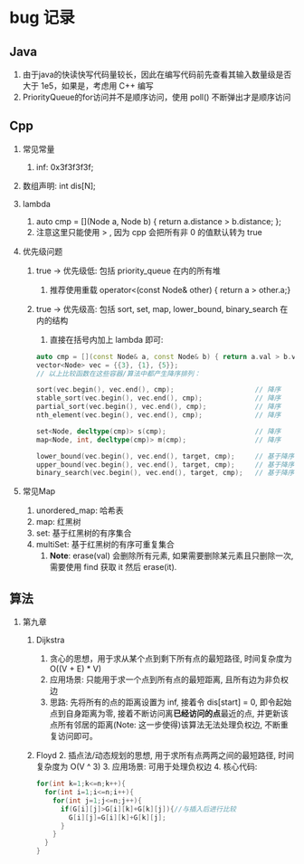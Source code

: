 # bug 记录

## Java

1. 由于java的快读快写代码量较长，因此在编写代码前先查看其输入数量级是否大于 1e5，如果是，考虑用 C++ 编写
2. PriorityQueue的for访问并不是顺序访问，使用 poll() 不断弹出才是顺序访问

## Cpp

1. 常见常量
   1. inf: 0x3f3f3f3f;
2. 数组声明: int dis[N];
3. lambda
   1. auto cmp = [](Node a, Node b) { return a.distance > b.distance; };
   2. 注意这里只能使用 > , 因为 cpp 会把所有非 0 的值默认转为 true
4. 优先级问题
   1. true -> 优先级低: 包括 priority_queue 在内的所有堆
      1. 推荐使用重载 operator<(const Node& other) { return a > other.a;}
   2. true -> 优先级高: 包括 sort, set, map, lower_bound, binary_search 在内的结构
      1. 直接在括号内加上 lambda 即可:

      ```cpp
      auto cmp = [](const Node& a, const Node& b) { return a.val > b.val; };
      vector<Node> vec = {{3}, {1}, {5}};
      // 以上比较函数在这些容器/算法中都产生降序排列：

      sort(vec.begin(), vec.end(), cmp);                    // 降序
      stable_sort(vec.begin(), vec.end(), cmp);             // 降序  
      partial_sort(vec.begin(), vec.end(), cmp);            // 降序
      nth_element(vec.begin(), vec.end(), cmp);             // 降序

      set<Node, decltype(cmp)> s(cmp);                      // 降序
      map<Node, int, decltype(cmp)> m(cmp);                 // 降序

      lower_bound(vec.begin(), vec.end(), target, cmp);     // 基于降序查找
      upper_bound(vec.begin(), vec.end(), target, cmp);     // 基于降序查找
      binary_search(vec.begin(), vec.end(), target, cmp);   // 基于降序查找
      ```

5. 常见Map
   1. unordered_map: 哈希表
   2. map: 红黑树
   3. set: 基于红黑树的有序集合
   4. multiSet: 基于红黑树的有序可重复集合
      1. **Note**: erase(val) 会删除所有元素, 如果需要删除某元素且只删除一次, 需要使用 find 获取 it 然后 erase(it).

## 算法

1. 第九章
   1. Dijkstra
      1. 贪心的思想，用于求从某个点到剩下所有点的最短路径, 时间复杂度为 O((V + E) * V)
      2. 应用场景: 只能用于求一个点到所有点的最短距离, 且所有边为非负权边
      3. 思路: 先将所有的点的距离设置为 inf, 接着令 dis[start] = 0, 即令起始点到自身距离为零, 接着不断访问离**已经访问的点**最近的点, 并更新该点所有邻居的距离(Note: 这一步使得)该算法无法处理负权边, 不断重复访问即可。
   2. Floyd
      2. 插点法/动态规划的思想, 用于求所有点两两之间的最短路径, 时间复杂度为 O(V ^ 3)
      3. 应用场景: 可用于处理负权边
      4. 核心代码:

      ```cpp
      for(int k=1;k<=n;k++){
        for(int i=1;i<=n;i++){
          for(int j=1;j<=n;j++){
            if(G[i][j]>G[i][k]+G[k][j]){//与插入后进行比较
              G[i][j]=G[i][k]+G[k][j];
            }
          }
        }
      } 
      ```
